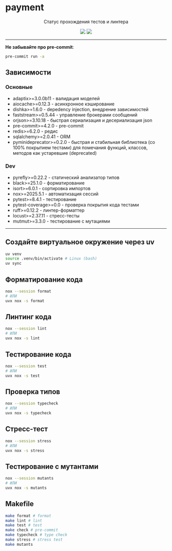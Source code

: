 # payment

<div align="center">
<p>Статус прохождения тестов и линтера</p>
<img src="https://github.com/MentholHub/payment/actions/workflows/test.yml/badge.svg">
<img src="https://github.com/MentholHub/payment/actions/workflows/linter.yml/badge.svg">
</div>

---

**Не забывайте про pre-commit**:

```bash
pre-commit run -a
```

## Зависимости

### Основные

 + adaptix>=3.0.0b11 - валидация моделей
 + aiocache>=0.12.3 - асинхронное кэширование
 + dishka>=1.6.0 - depedency injection, внедрение зависимостей
 + faststream>=0.5.44 - управление брокерами сообщений
 + orjson>=3.10.18 - быстрая сериализация и десериализация json
 + pre-commit>=4.2.0 - pre-commit
 + redis>=6.2.0 - редис
 + sqlalchemy>=2.0.41 - ORM
 + pyminideprecator>=0.2.0 - быстрая и стабильная библиотека (со 100% покрытием тестами) для помечания функций, классов, методов как устаревшие (deprecated)

### Dev

 + pyrefly>=0.22.2 - статический анализатор типов
 + black>=25.1.0 - форматирование
 + isort>=6.0.1 - сортировка импортов
 + nox>=2025.5.1 - автоматизация сессий
 + pytest>=8.4.1 - тестирование
 + pytest-coverage>=0.0 - проверка покрытия кода тестами
 + ruff>=0.12.2 - линтер-форматтер
 + locust>=2.37.11 - стресс-тесты
 + mutmut>=3.3.0 - тестирование с мутациями

---

## Создайте виртуальное окружение через uv

```bash
uv venv
source .venv/bin/activate # Linux (bash)
uv sync
```

## Форматирование кода

```bash
nox --session format
# ИЛИ
uvx nox -s format
```

## Линтинг кода

```bash
nox --session lint
# ИЛИ
uvx nox -s lint
```

## Тестирование кода

```bash
nox --session test
# ИЛИ
uvx nox -s test
```

## Проверка типов

```bash
nox --session typecheck
# ИЛИ
uvx nox -s typecheck
```

## Стресс-тест

```bash
nox --session stress
# ИЛИ
uvx nox -s stress
```

## Тестирование с мутантами

```bash
nox --session mutants
# ИЛИ
uvx nox -s mutants
```

## Makefile

```bash
make format # format
make lint # lint
make test # test
make check # pre-commit
make typecheck # type check
make stress # stress test
make mutants
```
